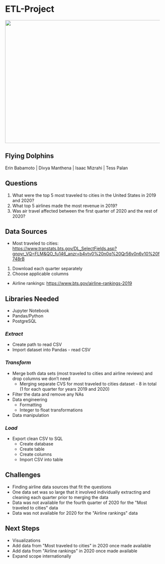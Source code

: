 # ETL-Project

<img src="https://github.com/TessPalan/ETL-Project-Airlines/blob/main/airplane-flying-around-world.png" width="580" height="400">

## Flying Dolphins
Erin Babamoto | Divya Manthena | Isaac Mizrahi | Tess Palan

## Questions
1. What were the top 5 most traveled to cities in the United States in 2019 and 2020?
2. What top 5 airlines made the most revenue in 2019?
3. Was air travel affected between the first quarter of 2020 and the rest of 2020?

## Data Sources

 - Most traveled to cities:
https://www.transtats.bts.gov/DL_SelectFields.asp?gnoyr_VQ=FLM&QO_fu146_anzr=b4vtv0%20n0q%20Qr56v0n6v10%20f748rB

1. Download each quarter separately
2. Choose applicable columns

 - Airline rankings:
https://www.bts.gov/airline-rankings-2019

## Libraries Needed
- Jupyter Notebook
- Pandas/Python
- PostgreSQL

### *Extract*
- Create path to read CSV
- Import dataset into Pandas - read CSV

### *Transform*
- Merge both data sets (most traveled to cities and airline reviews) and drop columns we don’t need
  - Merging separate CVS for most traveled to cities dataset - 8 in total (1 for each quarter for years 2019 and 2020)
- Filter the data and remove any NAs
- Data engineering
  - Formatting
  - Integer to float transformations
- Data manipulation

### *Load*
- Export clean CSV to SQL
  - Create database
  - Create table
  - Create columns
  - Import CSV into table

## Challenges
- Finding airline data sources that fit the questions
- One data set was so large that it involved individually extracting and cleaning each quarter prior to merging the data
- Data was not available for the fourth quarter of 2020 for the "Most traveled to cities" data
- Data was not available for 2020 for the "Airline rankings" data

## Next Steps
- Visualizations
- Add data from "Most traveled to cities" in 2020 once made available
- Add data from "Airline rankings" in 2020 once made available
- Expand scope internationally
